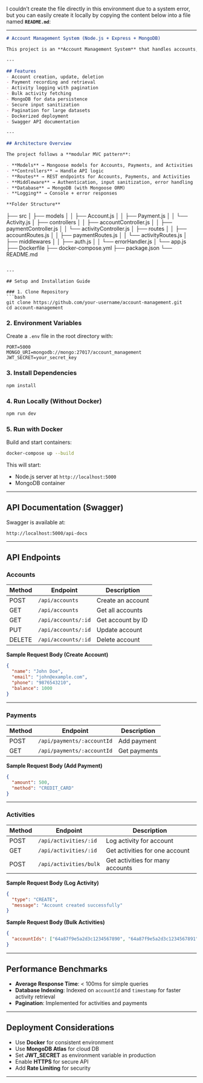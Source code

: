 I couldn’t create the file directly in this environment due to a system error, but you can easily create it locally by copying the content below into a file named **`README.md`**:

---

```markdown
# Account Management System (Node.js + Express + MongoDB)

This project is an **Account Management System** that handles accounts, payments, and activity logs. It provides a RESTful API with **secure CRUD operations**, activity tracking, and payment recording.

---

## Features
- Account creation, update, deletion
- Payment recording and retrieval
- Activity logging with pagination
- Bulk activity fetching
- MongoDB for data persistence
- Secure input sanitization
- Pagination for large datasets
- Dockerized deployment
- Swagger API documentation

---

## Architecture Overview

The project follows a **modular MVC pattern**:

- **Models** → Mongoose models for Accounts, Payments, and Activities
- **Controllers** → Handle API logic
- **Routes** → REST endpoints for Accounts, Payments, and Activities
- **Middleware** → Authentication, input sanitization, error handling
- **Database** → MongoDB (with Mongoose ORM)
- **Logging** → Console + error responses

**Folder Structure**
```

├── src
│   ├── models
│   │   ├── Account.js
│   │   ├── Payment.js
│   │   └── Activity.js
│   ├── controllers
│   │   ├── accountController.js
│   │   ├── paymentController.js
│   │   └── activityController.js
│   ├── routes
│   │   ├── accountRoutes.js
│   │   ├── paymentRoutes.js
│   │   └── activityRoutes.js
│   ├── middlewares
│   │   ├── auth.js
│   │   └── errorHandler.js
│   └── app.js
├── Dockerfile
├── docker-compose.yml
├── package.json
└── README.md

````

---

## Setup and Installation Guide

### 1. Clone Repository
```bash
git clone https://github.com/your-username/account-management.git
cd account-management
````

### 2. Environment Variables

Create a `.env` file in the root directory with:

```
PORT=5000
MONGO_URI=mongodb://mongo:27017/account_management
JWT_SECRET=your_secret_key
```

### 3. Install Dependencies

```bash
npm install
```

### 4. Run Locally (Without Docker)

```bash
npm run dev
```

### 5. Run with Docker

Build and start containers:

```bash
docker-compose up --build
```

This will start:

* Node.js server at `http://localhost:5000`
* MongoDB container

---

## API Documentation (Swagger)

Swagger is available at:

```
http://localhost:5000/api-docs
```

---

## API Endpoints

### **Accounts**

| Method | Endpoint            | Description       |
| ------ | ------------------- | ----------------- |
| POST   | `/api/accounts`     | Create an account |
| GET    | `/api/accounts`     | Get all accounts  |
| GET    | `/api/accounts/:id` | Get account by ID |
| PUT    | `/api/accounts/:id` | Update account    |
| DELETE | `/api/accounts/:id` | Delete account    |

**Sample Request Body (Create Account)**

```json
{
  "name": "John Doe",
  "email": "john@example.com",
  "phone": "9876543210",
  "balance": 1000
}
```

---

### **Payments**

| Method | Endpoint                   | Description  |
| ------ | -------------------------- | ------------ |
| POST   | `/api/payments/:accountId` | Add payment  |
| GET    | `/api/payments/:accountId` | Get payments |

**Sample Request Body (Add Payment)**

```json
{
  "amount": 500,
  "method": "CREDIT_CARD"
}
```

---

### **Activities**

| Method | Endpoint               | Description                      |
| ------ | ---------------------- | -------------------------------- |
| POST   | `/api/activities/:id`  | Log activity for account         |
| GET    | `/api/activities/:id`  | Get activities for one account   |
| POST   | `/api/activities/bulk` | Get activities for many accounts |

**Sample Request Body (Log Activity)**

```json
{
  "type": "CREATE",
  "message": "Account created successfully"
}
```

**Sample Request Body (Bulk Activities)**

```json
{
  "accountIds": ["64a87f9e5a2d3c1234567890", "64a87f9e5a2d3c1234567891"]
}
```

---

## Performance Benchmarks

* **Average Response Time**: < 100ms for simple queries
* **Database Indexing**: Indexed on `accountId` and `timestamp` for faster activity retrieval
* **Pagination**: Implemented for activities and payments

---

## Deployment Considerations

* Use **Docker** for consistent environment
* Use **MongoDB Atlas** for cloud DB
* Set **JWT\_SECRET** as environment variable in production
* Enable **HTTPS** for secure API
* Add **Rate Limiting** for security

---


